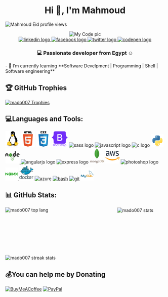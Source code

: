 <h1 align="center">Hi 👋, I'm Mahmoud</h1> <p align="left"> <img src="https://komarev.com/ghpvc/?username=mado007&label=Profile%20views&abbreviated=true&color=0e75b6&style=for-the-badge" alt="Mahmoud Eid profile views" /></p>
<div align="center">
  <img src="https://vijaymishra964.com/wp-content/uploads/2019/11/web-design.gif" height="200" width="350" alt="My Code pic" />
</div>

<div align="center">
  <a href="https://linkedin.com/in/mahmoud-elsayed" target="_blank"> <img src="https://img.shields.io/static/v1?message=LinkedIn&logo=linkedin&label=&color=0077B5&logoColor=white&labelColor=&style=for-the-badge" height="28" alt="linkedin logo"  />
  </a>
    <a href="https://www.facebook.com/Mahmoud.Eid3000/" target="_blank"><img src="https://img.shields.io/static/v1?message=Facebook&logo=facebook&label=&color=1877F2&logoColor=white&labelColor=&style=for-the-badge" height="28" alt="facebook logo"  />
  </a>
    <a href="https://twitter.com/Mahmoud_Eid00" target="_blank"> <img src="https://img.shields.io/static/v1?message=Twitter&logo=twitter&label=&color=1DA1F2&logoColor=white&labelColor=&style=for-the-badge" height="28" alt="twitter logo"  />
  </a>
  <a href="https://codepen.io/mado47" target="_blank"> <img src="https://img.shields.io/static/v1?message=Codepen&logo=codepen&label=&color=000000&logoColor=white&labelColor=&style=for-the-badge" height="28" alt="codepen logo"  />
  </a>
</div>
<h3 align="center">💻 Passionate developer from Egypt ☺ </h3>
- 🌱 I’m currently learning **Software Develpment | Programming | Shell | Software engineering**


## 🏆 GitHub Trophies
<p align="left"> <a href="https://github.com/ryo-ma/github-profile-trophy"><img src="https://github-profile-trophy.vercel.app/?username=mado007&theme=gruvbox&no-frame=true&no-bg=false&margin-w=4" alt="mado007 Trophies" /></a> </p>


## 💻Languages and Tools:
<div align="left">
  <img src="https://raw.githubusercontent.com/devicons/devicon/master/icons/linux/linux-original.svg" alt="linux" width="45" height="50"/>
  <img src="https://raw.githubusercontent.com/devicons/devicon/master/icons/html5/html5-original-wordmark.svg" height="50" width="45" alt="html5 logo"  />
  <a href="https://www.w3schools.com/css/" target="_blank" rel="noreferrer"> <img src="https://raw.githubusercontent.com/devicons/devicon/master/icons/css3/css3-original-wordmark.svg" alt="css3" width="45" height="50"/></a>
  <a href="https://getbootstrap.com" target="_blank" rel="noreferrer"> <img src="https://raw.githubusercontent.com/devicons/devicon/master/icons/bootstrap/bootstrap-plain-wordmark.svg" alt="bootstrap" width="50" height="50"/></a>
  <img src="https://cdn.jsdelivr.net/gh/devicons/devicon/icons/sass/sass-original.svg" height="50" width="45" alt="sass logo"  />
  <img src="https://cdn.jsdelivr.net/gh/devicons/devicon/icons/javascript/javascript-original.svg" height="50" width="45" alt="javascript logo"  />
  <img src="https://cdn.jsdelivr.net/gh/devicons/devicon/icons/c/c-original.svg" height="50" width="45" alt="c logo"  />
 <a href="https://www.python.org" target="_blank" rel="noreferrer"> <img src="https://raw.githubusercontent.com/devicons/devicon/master/icons/python/python-original.svg" alt="python" width="40" height="40"/> </a>
  <a href="https://nodejs.org" target="_blank" rel="noreferrer"> <img src="https://raw.githubusercontent.com/devicons/devicon/master/icons/nodejs/nodejs-original-wordmark.svg" alt="nodejs" width="45" height="50"/> </a>
  <img src="https://cdn.jsdelivr.net/gh/devicons/devicon/icons/angularjs/angularjs-original.svg" height="50" width="45" alt="angularjs logo"  />
  <img src="https://www.vectorlogo.zone/logos/expressjs/expressjs-ar21.svg" height="60" width="65" alt="express logo"  />
  
  <img src="https://raw.githubusercontent.com/devicons/devicon/master/icons/mongodb/mongodb-original-wordmark.svg" height="50" width="45" alt="mongodb logo"  />
  <img src="https://raw.githubusercontent.com/devicons/devicon/master/icons/amazonwebservices/amazonwebservices-original-wordmark.svg" height="50" width="45" alt="amazonwebservices logo"  />
  <img src="https://cdn.jsdelivr.net/gh/devicons/devicon/icons/photoshop/photoshop-plain.svg" height="50" width="45" alt="photoshop logo"  />
    <a href="https://www.nginx.com" target="_blank" rel="noreferrer"> <img src="https://raw.githubusercontent.com/devicons/devicon/master/icons/nginx/nginx-original.svg" alt="nginx" width="40" height="40"/> </a>
  <img src="https://raw.githubusercontent.com/devicons/devicon/master/icons/docker/docker-original-wordmark.svg" height="50" width="45" alt="docker logo"  />
  <img src="https://www.vectorlogo.zone/logos/microsoft_azure/microsoft_azure-icon.svg" alt="azure" width="45" height="50" />
  <a href="https://www.gnu.org/software/bash/" target="_blank" rel="noreferrer"> <img src="https://www.vectorlogo.zone/logos/gnu_bash/gnu_bash-icon.svg" alt="bash" width="45" height="50"/></a>
  <a href="https://git-scm.com/" target="_blank" rel="noreferrer"> <img src="https://www.vectorlogo.zone/logos/git-scm/git-scm-icon.svg" alt="git" width="45" height="50"/></a>
    <a href="https://www.mysql.com/" target="_blank" rel="noreferrer"> <img src="https://raw.githubusercontent.com/devicons/devicon/master/icons/mysql/mysql-original-wordmark.svg" alt="mysql" width="40" height="40"/> </a>
</div>



## 📊 GitHub Stats:

<p><img align="left" src="https://github-readme-stats.vercel.app/api/top-langs?username=mado007&show_icons=true&layout=compact&theme=merko&hide_border=true&count_private=false&include_all_commits=false" alt="mado007 top lang" width="350" height="150"/></p>

<p>&nbsp;<img align="center" src="https://github-readme-stats.vercel.app/api?username=mado007&show_icons=true&locale=en&theme=merko&hide_border=true&include_all_commits=false&count_private=false" width="350" height="150" alt="mado007 stats" /></p>

<p>&nbsp;<img align="center" src="https://github-readme-streak-stats.herokuapp.com/?user=mado007&show_icons=true&date_format=j%20M%5B%20Y%5D&theme=merko&hide_border=true" alt="mado007 streak stats"/></p>

## 💰You can help me by Donating
  [![BuyMeACoffee](https://img.shields.io/badge/Buy%20Me%20a%20Coffee-ffdd00?style=for-the-badge&logo=buy-me-a-coffee&logoColor=black)](https://buymeacoffee.com/Mahmoud.Madoo)
  [![PayPal](https://img.shields.io/badge/PayPal-00457C?style=for-the-badge&logo=paypal&logoColor=white)](https://paypal.me/mado999)
